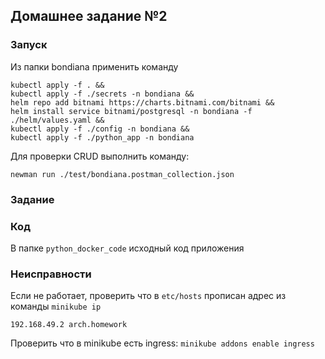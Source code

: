 ## Домашнее задание №2

### Запуск
Из папки bondiana применить команду

```
kubectl apply -f . &&
kubectl apply -f ./secrets -n bondiana &&
helm repo add bitnami https://charts.bitnami.com/bitnami &&
helm install service bitnami/postgresql -n bondiana -f ./helm/values.yaml &&
kubectl apply -f ./config -n bondiana &&
kubectl apply -f ./python_app -n bondiana
```

Для проверки CRUD выполнить команду:

`newman run ./test/bondiana.postman_collection.json`

### Задание 



### Код
В папке `python_docker_code` исходный код приложения

### Неисправности
Если не работает, проверить что в `etc/hosts` прописан адрес из команды `minikube ip`

`192.168.49.2 arch.homework`

Проверить что в minikube есть ingress:
`minikube addons enable ingress`